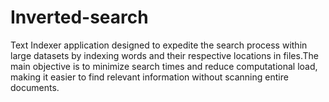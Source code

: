# Inverted-search
Text Indexer application designed to expedite the search process within large datasets by indexing words and their respective locations in files.The main objective is to minimize search times and reduce computational load, making it easier to find relevant information without scanning entire documents.
